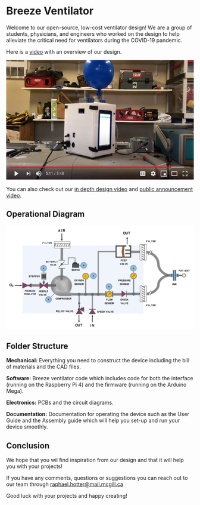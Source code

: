 #  Breeze Ventilator
Welcome to our open-source, low-cost ventilator design! We are a group of students, physicians, and engineers who worked on the design to help alleviate the critical need for ventilators during the COVID-19 pandemic.

Here is a [video](https://youtu.be/5ufh_80dSsk) with an overview of our design.

<p align="center">
  <a href="https://youtu.be/5ufh_80dSsk" target="_blank">
    <img alt="Play Introduction Video" src="media/youtube_thubnail.png" height="320">
  </a>
</p>

You can also check out our [in depth design video](https://youtu.be/dRpsoaCI0QA) and [public announcement video](https://youtu.be/4-jjhEgUjkQ).

## Operational Diagram
![operational diagram](media/operational_diagram.jpg)

## Folder Structure
**Mechanical:** Everything you need to construct the device including the bill of materials and the CAD files.

**Software:** Breeze ventilator code which includes code for both the interface (running on the Raspberry Pi 4) and the firmware (running on the Arduino Mega).

**Electronics:** PCBs and the circuit diagrams.

**Documentation:** Documentation for operating the device such as the User Guide and the Assembly guide which will help you set-up and run your device smoothly.

## Conclusion

We hope that you wil find inspiration from our design and that it will help you with your projects! 

If you have any comments, questions or suggestions you can reach out to our team through raphael.hotter@mail.mcgill.ca

Good luck with your projects and happy creating! 
